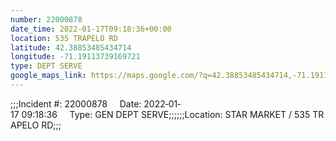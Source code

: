 ```yaml
---
number: 22000878
date_time: 2022-01-17T09:18:36+00:00
location: 535 TRAPELO RD
latitude: 42.38853485434714
longitude: -71.19113739169721
type: DEPT SERVE
google_maps_link: https://maps.google.com/?q=42.38853485434714,-71.19113739169721
---
```


;;;Incident #: 22000878     Date: 2022‐01‐17 09:18:36     Type: GEN DEPT SERVE;;;;;;Location: STAR MARKET / 535 TRAPELO RD;;;
